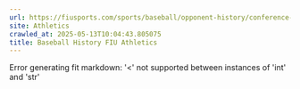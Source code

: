 ```yaml
---
url: https://fiusports.com/sports/baseball/opponent-history/conference-usa/462
site: Athletics
crawled_at: 2025-05-13T10:04:43.805075
title: Baseball History FIU Athletics
---
```


Error generating fit markdown: '<' not supported between instances of 'int' and 'str'